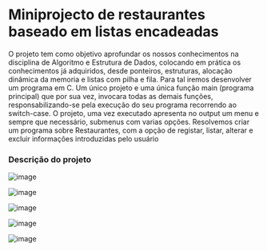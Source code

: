 # Miniprojecto de restaurantes baseado em listas encadeadas

O projeto tem como objetivo aprofundar os nossos conhecimentos na disciplina de Algoritmo e Estrutura de Dados, colocando em prática os conhecimentos já adquiridos, desde ponteiros, estruturas, alocação dinâmica da memoria e listas com pilha e fila. Para tal iremos desenvolver um programa em C. Um único projeto e uma única função main (programa principal) que por sua vez, invocara todas as demais funções, responsabilizando-se pela execução do seu programa recorrendo ao switch-case. O projeto, uma vez executado apresenta no output um menu e sempre que necessário, submenus com varias opções. Resolvemos criar um programa sobre Restaurantes, com a opção de registar, listar, alterar e excluir informações introduzidas pelo usuário

<h3> Descrição do projeto </h3>

![image](https://user-images.githubusercontent.com/49438293/132218535-2c20133c-0088-436f-a3f1-7665ad034e0b.png)

![image](https://user-images.githubusercontent.com/49438293/132218589-2b5d152a-84b5-4686-82eb-9a9627c1efa7.png)

![image](https://user-images.githubusercontent.com/49438293/132218629-0abac02d-9afc-45b0-87e9-046dc8ea4ba8.png)

![image](https://user-images.githubusercontent.com/49438293/132218644-1a257a1d-3dca-4a2f-b8a6-300852982e3f.png)

![image](https://user-images.githubusercontent.com/49438293/132218662-b4ac6510-0079-49a8-a817-de3763db10bd.png)

